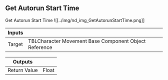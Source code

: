 ## Get Autorun Start Time
Get Autorun Start Time
![[../img/nd_img_GetAutorunStartTime.png]]

|Inputs||
|--|--|
| Target | TBLCharacter Movement Base Component Object Reference |

|Outputs||
|--|--|
| Return Value | Float |

